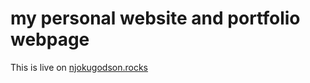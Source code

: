 
# my personal website and portfolio webpage

This is live on [njokugodson.rocks](https://sage-godspeed.github.io/profile/)
